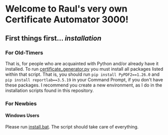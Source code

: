 # Welcome to Raul's very own Certificate Automator 3000!

## First things first... _installation_

### For Old-Timers
That is, for people who are acquainted with Python and/or already have it installed.
To run [certificate_generator.py](https://github.com/ralbso/python/blob/master/certificate_automator/certificate_generator.py)
you must install all packages listed within that script. That is, you should run
`pip install PyPDF2==1.26.0` and `pip install reportlab==3.5.19` in your Command Prompt,
if you don't have these packages. I recommend you create a new environment, as I do
in the installation scripts found in this repository.

### For Newbies
#### Windows Users
Please run [install.bat](https://github.com/ralbso/python/blob/master/certificate_automator/install.bat).
The script should take care of everything.
